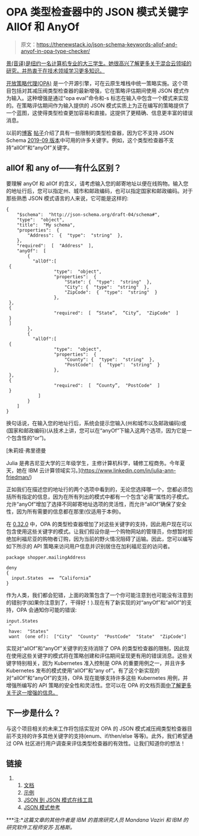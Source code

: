 # OPA 类型检查器中的 JSON 模式关键字 AllOf 和 AnyOf

> 原文：<https://thenewstack.io/json-schema-keywords-allof-and-anyof-in-opa-type-checker/>

[](https://www.linkedin.com/in/jingchen10500/)

[景(音译)是纽约一名计算机专业的大三学生。她很高兴了解更多关于混合云领域的研究，并热衷于在技术领域学习更多知识。](https://www.linkedin.com/in/jingchen10500/)

[](https://www.linkedin.com/in/jingchen10500/)[](https://www.linkedin.com/in/jingchen10500/)

[开放策略代理(OPA)](https://www.openpolicyagent.org/) 是一个开源引擎，可在云原生堆栈中统一策略实施。这个项目包括对其减压阀类型检查器的最新增强，它在策略评估期间使用 JSON 模式作为输入。这种增强是通过“opa eval”命令和-s 标志在输入中包含一个模式来实现的。在策略评估期间作为输入提供的 JSON 模式实质上为正在编写的策略提供了一个蓝图，这使得类型检查更加容易和直接。这提供了更精确、信息更丰富的错误消息。

以前的[博客](https://blog.openpolicyagent.org/enhanced-type-checking-for-opa-with-json-schema-annotations-826acb0f575) [帖子](https://blog.openpolicyagent.org/type-checking-your-rego-policies-with-json-schema-in-opa-5f7ac4c8a958)介绍了具有一些限制的类型检查器，因为它不支持 JSON Schema [2019-09 版本](https://json-schema.org/draft/2019-09/release-notes.html)中可用的许多关键字。例如，这个类型检查器不支持“allOf”和“anyOf”关键字。

## allOf 和 any of——有什么区别？

要理解 anyOf 和 allOf 的含义，请考虑输入您的邮寄地址以便在线购物。输入您的地址行后，您可以指定州、城市和邮政编码，也可以指定国家和邮政编码。对于那些熟悉 JSON 模式语言的人来说，它可能是这样的:

```
{
    "$schema":  "http://json-schema.org/draft-04/schema#",
    "type":  "object",
    "title":  "My schema",
    "properties":  {
        "Address":  {  "type":  "string"  },
    },
    "required":  [  "Address"  ],
    "anyOf":  [
        {
          "allOf":[
 {
                  "type":  "object",
                  "properties":  {
                      "State": {  "type":  "string"  },
                      "City": {  "type":  "string"  },
                      "ZipCode":  {  "type":  "string"  }
                  },
 },
 {
                  "required":  [  “State”,  “City”,  "ZipCode"  ]
 }
 ]
        },
        {
          "allOf":[
 {
                  "type":  "object",
                  "properties":  {
                      "County": {  "type":  "string"  },
                      "PostCode":  {  "type":  "string"  }
                  },
 },
 {
                  "required":  [  “County”,  "PostCode"  ]
 }
            ]
        }
    ]
}

```

换句话说，在输入您的地址行后，系统会提示您输入(州和城市以及邮政编码)或(国家和邮政编码)(从技术上讲，您可以在“anyOf”下输入这两个选项，因为它是一个包含性的“or”)。

 [朱莉娅·弗里德曼

Julia 是弗吉尼亚大学的三年级学生，主修计算机科学，辅修工程商务。今年夏天，她在 IBM 云计算领域实习。](https://www.linkedin.com/in/julia-ann-friedman/) 

正如我们在描述您的地址行的两个选项中看到的，无论您选择哪一个，您都必须包括所有指定的信息，因为在所有列出的模式中都有一个包含“必需”属性的子模式。允许“anyOf”增加了选择不同邮寄地址选项的灵活性，而允许“allOf”确保了安全性，因为所有需要的信息都在那里(仅适用于本例)。

在 [0.32.0](https://github.com/open-policy-agent/opa/releases/tag/v0.32.0) 中，OPA 的类型检查器增加了对这些关键字的支持，因此用户现在可以包含使用这些关键字的模式。让我们假设你是一个购物网站的管理员，你想暂时拒绝加利福尼亚的购物者订购，因为当前的野火情况阻碍了运输。因此，您可以编写如下所示的 API 策略来访问用户信息并识别居住在加利福尼亚的访问者。

```
package shopper.mailingAddress 

deny  {                                                                
  input.States  ==  “California” 
}

```

作为人类，我们都会犯错，上面的政策包含了一个你可能注意到也可能没有注意到的错别字(如果你注意到了，干得好！).现在有了新实现的对“anyOf”和“allOf”的支持，OPA 会通知你可能的错误:

```
input.States
 ^
 have:  "States"
 want  (one of):  ["City"  "County"  "PostCode"  "State"  "ZipCode"]

```

实现对“allOf”和“anyOf”关键字的支持消除了 OPA 的类型检查器的限制，因此现在使用这些关键字的模式将在策略创建和评估期间呈现更有用的错误消息。这些关键字特别相关，因为 Kubernetes 准入控制是 OPA 的重要用例之一，并且许多 Kubernetes 发布的模式使用“allOf”和“any of”。有了这个新实现的对“allOf”和“anyOf”的支持，OPA 现在能够支持许多这些 Kubernetes 用例，并增强所编写的 API 策略的安全性和灵活性。您可以在 OPA 的文档页面[中了解更多关于这一增强的信息。](https://www.openpolicyagent.org/docs/latest/schemas/#supporting-json-schema-composition-keywords)

## 下一步是什么？

与这个项目相关的未来工作将包括实现对 OPA 的 JSON 模式减压阀类型检查器目前不支持的许多其他关键字的支持(enum、if/then/else 等等)。此外，我们希望通过 OPA 社区进行用户调查来评估类型检查器的有效性。让我们知道你的想法！

## 链接

1.  1.  [文档](https://www.openpolicyagent.org/docs/latest/schemas/)
    2.  [示例](https://github.com/aavarghese/opa-schema-examples/)
    3.  [JSON 到 JSON 模式在线工具](https://jsonschema.net/)
    4.  [JSON 模式参考](http://json-schema.org/understanding-json-schema/reference/index.html)

***注:**这篇文章的其他作者是 IBM 的首席研究人员 Mandana Vaziri 和 IBM 的研究软件工程师安苏·瓦格斯。*

<svg xmlns:xlink="http://www.w3.org/1999/xlink" viewBox="0 0 68 31" version="1.1"><title>Group</title> <desc>Created with Sketch.</desc></svg>